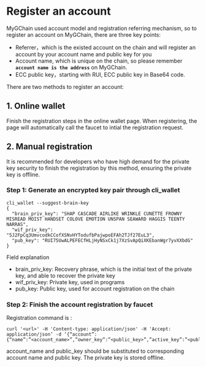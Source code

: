 # Register an account
MyGChain used account model and registration referring mechanism, so to register an account on MyGChain, there are three key points:

* Referrer，which is the existed account on the chain and will register an account by your account name and public key for you
* Account name, which is unique on the chain, so please remember <b>`account name is the address`</b> on MyGChain.
* ECC public key，starting with RUI, ECC public key in Base64 code.

There are two methods to register an account:

## 1. Online wallet
Finish the registration steps in the online wallet page. When registering, the page will automatically call the faucet to intial the registration request.

## 2. Manual registration
It is recommended for developers who have high demand for the private key security to finish the registration by this method, ensuring the private key is offline.

### Step 1: Generate an encrypted key pair through cli_wallet

```
cli_wallet --suggest-brain-key
{
  "brain_priv_key": "SHAP CASCADE AIRLIKE WRINKLE CUNETTE FROWNY MISREAD MOIST HANDSET COLOVE EMOTION UNSPAN SEAWARD HAGGIS TEENTY NARRAS",
  "wif_priv_key": "5J2FpCq3UmvcodkCCofXSNvHYTodufbPajwpoEFAh2TJf27EuL3",
  "pub_key": "RUI75UwALPEFECfHLjHyNSxCk1j7XzSvApQiXKEbanWgr7yvXXbdG"
}
```

Field explanation

* brain_priv_key: Recovery phrase, which is the initial text of the private key, and able to recover the private key
* wif_priv_key: Private key, used in programs
* pub_key: Public key, used for account registration on the chain

### Step 2: Finish the account registration by faucet

Registration command is :

```
curl '<url>' -H 'Content-type: application/json' -H 'Accept: application/json’ -d ‘{“account”:{“name”:”<account_name>”,”owner_key”:”<public_key>”,”active_key”:”<public_key>”,”memo_key”:”<public_key>”,”refcode”:null,”referrer”:null}}’
```
account_name and public_key should be substituted to corresponding account name and public key. The private key is stored offline.
